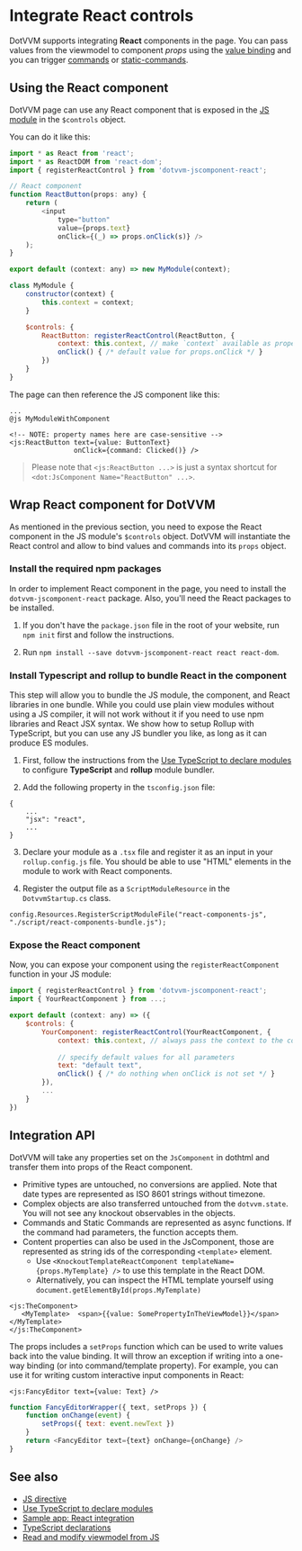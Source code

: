 # Integrate React controls

DotVVM supports integrating **React** components in the page. You can pass values from the viewmodel to component _props_ using the [value binding](~/pages/concepts/data-binding/value-binding) and you can trigger [commands](~/pages/concepts/respond-to-user-actions/commands) or [static-commands](~/pages/concepts/respond-to-user-actions/static-commands).

## Using the React component

DotVVM page can use any React component that is exposed in the [JS module](../js-directive/overview) in the `$controls` object.

You can do it like this:

```JAVASCRIPT
import * as React from 'react';
import * as ReactDOM from 'react-dom';
import { registerReactControl } from 'dotvvm-jscomponent-react';

// React component
function ReactButton(props: any) {
    return (
        <input
            type="button"
            value={props.text}
            onClick={(_) => props.onClick(s)} />
    );
}

export default (context: any) => new MyModule(context);

class MyModule {
    constructor(context) {
        this.context = context;
    }

    $controls: {
        ReactButton: registerReactControl(ReactButton, { 
            context: this.context, // make `context` available as property in the control
            onClick() { /* default value for props.onClick */ } 
        })
    }
}
```

The page can then reference the JS component like this:

```DOTHTML
...
@js MyModuleWithComponent

<!-- NOTE: property names here are case-sensitive -->
<js:ReactButton text={value: ButtonText} 
                onClick={command: Clicked()} />
```

> Please note that `<js:ReactButton ...>` is just a syntax shortcut for `<dot:JsComponent Name="ReactButton" ...>`.

## Wrap React component for DotVVM

As mentioned in the previous section, you need to expose the React component in the JS module's `$controls` object. DotVVM will instantiate the React control and allow to bind values and commands into its `props` object.

### Install the required npm packages

In order to implement React component in the page, you need to install the `dotvvm-jscomponent-react` package. Also, you'll need the React packages to be installed.

1. If you don't have the `package.json` file in the root of your website, run `npm init` first and follow the instructions. 

2. Run `npm install --save dotvvm-jscomponent-react react react-dom`.

### Install Typescript and rollup to bundle React in the component

This step will allow you to bundle the JS module, the component, and React libraries in one bundle.
While you could use plain view modules without using a JS compiler, it will not work without it if you need to use npm libraries and React JSX syntax.
We show how to setup Rollup with TypeScript, but you can use any JS bundler you like, as long as it can produce ES modules.

1. First, follow the instructions from the [Use TypeScript to declare modules](../js-directive/use-typescript-to-declare-modules) to configure **TypeScript** and **rollup** module bundler.

2. Add the following property in the `tsconfig.json` file:

```
{
    ...
    "jsx": "react",
    ...
}
```

3. Declare your module as a `.tsx` file and register it as an input in your `rollup.config.js` file. You should be able to use "HTML" elements in the module to work with React components.

4. Register the output file as a `ScriptModuleResource` in the `DotvvmStartup.cs` class.

```CSHARP
config.Resources.RegisterScriptModuleFile("react-components-js", "./script/react-components-bundle.js");
```

### Expose the React component

Now, you can expose your component using the `registerReactComponent` function in your JS module:

```JAVASCRIPT
import { registerReactControl } from 'dotvvm-jscomponent-react';
import { YourReactComponent } from ...;

export default (context: any) => ({
    $controls: {
        YourComponent: registerReactControl(YourReactComponent, { 
            context: this.context, // always pass the context to the component
            
            // specify default values for all parameters
            text: "default text",
            onClick() { /* do nothing when onClick is not set */ } 
        }),
        ...
    }
})
```


## Integration API

DotVVM will take any properties set on the `JsComponent` in dothtml and transfer them into props of the React component.

* Primitive types are untouched, no conversions are applied. Note that date types are represented as ISO 8601 strings without timezone.
* Complex objects are also transferred untouched from the `dotvvm.state`. You will not see any knockout observables in the objects.
* Commands and Static Commands are represented as async functions. If the command had parameters, the function accepts them.
* Content properties can also be used in the JsComponent, those are represented as string ids of the corresponding `<template>` element.
    * Use `<KnockoutTemplateReactComponent templateName={props.MyTemplate} />` to use this template in the React DOM.
    * Alternatively, you can inspect the HTML template yourself using `document.getElementById(props.MyTemplate)`

```DOTHTML
<js:TheComponent>
   <MyTemplate>  <span>{{value: SomePropertyInTheViewModel}}</span> </MyTemplate>
</js:TheComponent>
```

The props includes a `setProps` function which can be used to write values back into the value binding.
It will throw an exception if writing into a one-way binding (or into command/template property).
For example, you can use it for writing custom interactive input components in React:

```DOTHTML
<js:FancyEditor text={value: Text} />
```

```JAVASCRIPT
function FancyEditorWrapper({ text, setProps }) {
    function onChange(event) {
        setProps({ text: event.newText })
    }
    return <FancyEditor text={text} onChange={onChange} />
}
```


## See also

* [JS directive](../js-directive/overview)
* [Use TypeScript to declare modules](../js-directive/use-typescript-to-declare-modules)
* [Sample app: React integration](https://github.com/riganti/dotvvm-samples-react-integration)
* [TypeScript declarations](../typescript-declarations)
* [Read and modify viewmodel from JS](../read-and-modify-viewmodel-from-js)

